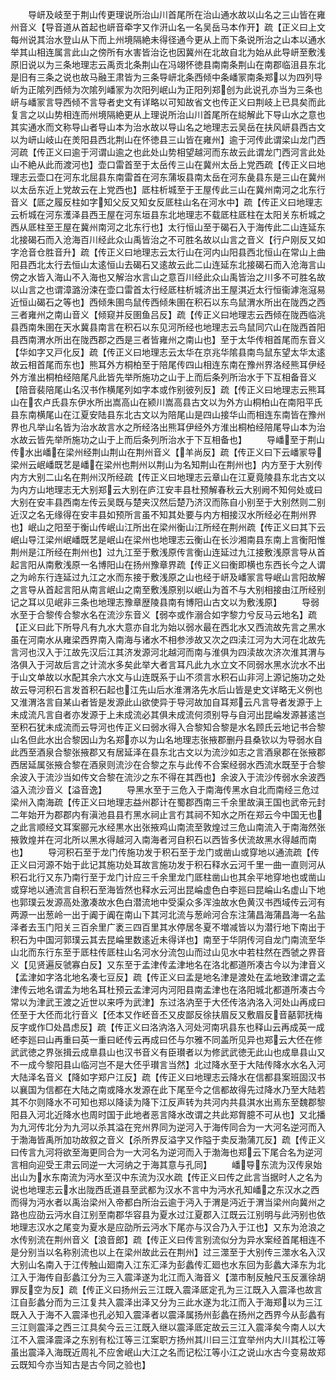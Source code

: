 <!-- { "loadSidebar": true } -->
　　导岍及岐至于荆山传更理说所治山川首尾所在治山通水故以山名之三山皆在雍州音义【导音道从首起也岍音牵字又作汧山名一名吴岳马本作开】疏【正义曰上文每州说其治水登山从下而上州境隔絶未得径通今更从上而下条说所治之山本以通水举其山相连属言此山之傍所有水害皆治讫也因冀州在北故自北为始从此导岍至敷浅原旧说以为三条地理志云禹贡北条荆山在冯翊怀徳县南南条荆山在南郡临沮县东北是旧有三条之说也故马融王肃皆为三条导岍北条西倾中条嶓冡南条郑以为四列导岓为正隂列西倾为次隂列嶓冡为次阳列岷山为正阳列郑创为此说孔亦当为三条也岍与嶓冡言导西倾不言导者史文有详略以可知故省文也传正义曰荆岐上已具矣而此复言之以山势相连而州境隔絶更从上理说所治山川首尾所在縂解此下导山水之意也其实通水而文称导山者导山本为治水故以导山名之地理志云吴岳在扶风岍县西古文以为岍山岐山在羙阳县西北荆山在怀徳县三山皆在雍州】逾于河传此谓梁山龙门西河疏【传正义曰逾于河谓山逾之也此处山势相望越河而东故云此谓龙门西河言此处山不絶从此而渡河也】壶口雷首至于太岳传三山在冀州太岳上党西疏【传正义曰地理志云壶口在河东北屈县东南雷首在河东蒲坂县南太岳在河东彘县东是三山在冀州以太岳东近上党故云在上党西也】厎柱析城至于王屋传此三山在冀州南河之北东行音义【厎之履反柱如字知父反又知女反厎柱山名在河水中】疏【传正义曰地理志云析城在河东濩泽县西王屋在河东垣县东北地理志不载厎柱厎柱在太阳关东析城之西从厎柱至王屋在冀州南河之北东行也】太行恒山至于碣石入于海传此二山连延东北接碣石而入沧海百川经此众山禹皆治之不可胜名故以山言之音义【行户刚反又如字沧音仓胜音升】疏【传正义曰地理志云太行山在河内山阳县西北恒山在常山上曲阳县西北太行去恒山太逺恒山去碣石又逺故云此二山连延东北接碣石而入沧海言山傍之水皆入海山不入海也又解治水言山之意百川经此众山禹皆治之川多不可胜名故以山言之也谓漳潞汾涑在壶口雷首太行经厎柱析城济出王屋淇近太行恒衞滹沲滱易近恒山碣石之等也】西倾朱圉鸟鼠传西倾朱圉在积石以东鸟鼠渭水所出在陇西之西三者雍州之南山音义【倾窥并反圉鱼吕反】疏【传正义曰地理志云西倾在陇西临洮县西南朱圉在天水冀县南言在积石以东见河所经也地理志云鸟鼠同穴山在陇西首阳县西南渭水所出在陇西郡之西是三者皆雍州之南山也】至于太华传相首尾而东音义【华如字又戸化反】疏【传正义曰地理志云太华在京兆华隂县南鸟鼠东望太华太逺故云相首尾而东也】熊耳外方桐柏至于陪尾传四山相连东南在豫州界洛经熊耳伊经外方淮出桐柏经陪尾凡此皆先举所施功之山于上而后条列所治水于下互相备音义【陪音裴陪尾山名汉书作横尾列如字本或作别彼列反】疏【传正义曰地理志云熊耳山在农卢氏县东伊水所出嵩高山在颍川嵩高县古文以为外方山桐柏山在南阳平氏县东南横尾山在江夏安陆县东北古文以为陪尾山是四山接华山而相连东南皆在豫州界也凡举山名皆为治水故言水之所经洛出熊耳伊经外方淮出桐柏经陪尾导山本为治水故云皆先举所施功之山于上而后条列所治水于下互相备也】
　　导嶓至于荆山传水出嶓在梁州经荆山荆山在荆州音义【羊尚反】疏【传正义曰下云嶓冡导梁州云岷嶓既艺是嶓在梁州也荆州以荆山为名知荆山在荆州也】内方至于大别传内方大别二山名在荆州汉所经疏【传正义曰地理志云章山在江夏竟陵县东北古文以为内方山地理志无大别郑云大别在庐江安丰县杜预解春秋云大别阙不知何处或曰大别在安丰县西南左传云吴既与楚夹汉然后楚乃济汉而陈自小别至于大别然则二别近汉之名无缘得在安丰县如预所言虽不知其处要与内方相接汉水所经必在荆州界也】岷山之阳至于衡山传岷山江所出在梁州衡山江所经在荆州疏【传正义曰其下云岷山导江梁州岷嶓既艺是岷山在梁州也地理志云衡山在长沙湘南县东南上言衡阳惟荆州是江所经在荆州也】过九江至于敷浅原传言衡山连延过九江接敷浅原言导从首起言阳从南敷浅原一名博阳山在扬州豫章界疏【传正义曰衡即横也东西长今之人谓之为岭东行连延过九江之水而东接于敷浅原之山也经于岍及嶓冡言导岷山言阳故解之言导从首起言阳从南言岷山之南至敷浅原别以岷山为首不与大别相接由江所经别记之耳以见岷非三条也地理志豫章歴陵县南有博阳山古文以为敷浅原】
　　导弱水至于合黎传合黎水名在流沙东音义【弱夲或作溺合如字黎力兮反马云地名】疏【正义曰此下所导凡有九水大意亦自北为始以弱水最在西北水又西流故先言之黑水虽在河南水从雍梁西界南入南海与诸水不相参渉故又次之四渎江河为大河在北故先言河也汉入于江故先汉后江其济发源河北越河而南与淮俱为四渎故次济次淮其渭与洛俱入于河故后言之计流水多矣此举大者言耳凡此九水立文不同弱水黑水沇水不出于山文单故以水配其余六水文与山连既系于山不须言水积石山非河上源记施功之处故云导河积石言发首积石起也江先山后水淮渭洛先水后山皆是史文详略无义例也又淮渭洛言自某山者皆是发源此山欲使异于导河故加自耳郑云凡言导者发源于上未成流凡言自者亦发源于上未成流必其俱未成流何须别导与自河出昆崘发源甚逺岂至积石犹未成流而云导河也传正义曰弱水得入合黎知合黎是水名顾氏云地记书合黎山名但此水出合黎因山为名郑亦以为山名地理志张掖郡删丹县桑钦以为导弱水自此西至酒泉合黎张掖郡又有居延泽在县东北古文以为流沙如志之言酒泉郡在张掖郡西居延属张掖合黎在酒泉则流沙在合黎之东与此传不合案经弱水西流水既至于合黎余波入于流沙当如传文合黎在流沙之东不得在其西也】余波入于流沙传弱水余波西溢入流沙音义【溢音逸】
　　导黑水至于三危入于南海传黑水自北而南经三危过梁州入南海疏【传正义曰地理志益州郡计在蜀郡西南三千余里故滇王国也武帝元封二年始开为郡郡内有滇池县县冇黑水祠止言冇其祠不知水之所在郑云今中国无也之此言顺经文耳案郦元水经黒水出张掖鸡山南流至敦煌过三危山南流入于南海然张掖敦煌并在河北所以黑水得越河入南海者河自积石以西皆多伏流故黑水得越而南也】
　　导河积石至于龙门传施功发于积石至于龙门或凿山或穿地以通流疏【传正义曰河源不始于此记其施功处耳故言施功发于积石释水云河千里一曲一直则河从积石北行又东乃南行至于龙门计应三千余里龙门厎柱凿山也其余平地穿地也或凿山或穿地以通流言自积石至海皆然也释水云河出昆崘虚色白李廵曰昆崘山名虚山下地也郭璞云发源高处激凑故水色白潜流地中受渠众多浑浊故水色黄汉书西域传云河有两源一出葱岭一出于阗于阗在南山下其河北流与葱岭河合东注蒲昌海蒲昌海一名盐泽者去玉门阳关三百余里广袤三四百里其水停居冬夏不増减皆以为潜行地下南出于积石为中国河郭璞云其去昆崘里数逺近未得详也】南至于华阴传河自龙门南流至华山北而东行东至于厎柱传厎柱山名河水分流包山而过山见水中若柱然在西虢之界音义【见贤遍反虢寡白反】又东至于孟津传孟津地名在洛北都道所凑古今以为津音义【孟津如字洛北地名凑七豆反】疏【传正义曰孟是地名津是渡处在孟地致津谓之孟津传云地名谓孟为地名耳杜预云孟津河内河阳县南孟津也在洛阳城北都道所凑古今常以为津武王渡之近世以来呼为武津】东过洛汭至于大伾传洛汭洛入河处山再成曰伾至于大伾而北行音义【伾本又作岯音丕又皮鄙反徐扶眉反又敷眉反音嚭郭抚梅反字或作□处昌虑反】疏【传正义曰洛汭洛入河处河南巩县东也释山云再成英一成岯李廵曰山再重曰英一重曰岯传云再成曰伾与尔雅不同盖所见异也郑云大伾在修武武徳之界张揖云成臯县山也汉书音义有臣瓉者以为修武武徳无此山也成臯县山又不一成今黎阳县山临河岂不是大伾乎瓉言当然】北过降水至于大陆传降水水名入河大陆泽名音义【降如字郑户江反】疏【传正义曰地理志云降水在信都县案班固汉书以襄国为信都在大陆之南或降水发源在此下尾至今之信都故得先过降水乃至大陆若其不尔则降水不可知也郑以降读为降下江反声转为共河内共县淇水出焉东至魏郡黎阳县入河北近降水也周时国于此地者恶言降水改谓之共此郑胷臆不可从也】又北播为九河传北分为九河以杀其溢在兖州界同为逆河入于海传同合为一大河名逆河而入于渤海皆禹所加功故叙之音义【杀所界反溢字又作隘于卖反渤蒲兀反】疏【传正义曰传言九河将欲至海更同合为一大河名为逆河而入于渤海也郑云下尾合名为逆河言相向迎受王肃云同逆一大河纳之于海其意与孔同】
　　嶓导东流为汉传泉始出山为水东南流为沔水至汉中东流为汉水疏【传正义曰传之此言当据时人之名为说也地理志云水出陇西氐道县至武都为汉水不言中为沔水孔知嶓之东汉水之西而得为沔水者以禹治梁州入帝都白所治云逾于沔入于渭是沔近于渭当梁州向冀州之路也应劭云沔水自江别至南郡华容县为夏水过江夏郡入江既云江别明与此沔别也依地理志汉水之尾变为夏水是应劭所云沔水下尾亦与汉合乃入于江也】又东为沧浪之水传别流在荆州音义【浪音郎】疏【传正义曰传言别流似分为异水案经首尾相连不是分别当以名称别流也以上在梁州故此云在荆州】过三澨至于大别传三澨水名入汉大别山名南入于江传触山廻南入江东汇泽为彭蠡传汇廻也水东回为彭蠡大泽东为北江入于海传自彭蠡江分为三入震泽遂为北江而入海音义【澨市制反触尺玉反滙徐胡罪反空为反】疏【传正义曰扬州云三江既入震泽厎定孔为三江既入入震泽也故言江自彭蠡分而为三江复共入震泽出泽又分为三此水遂为北江而入于海郑以为三江既入入于海不入震泽也孔必知入震泽者以震泽属扬州彭蠡在扬州之西界今从彭蠡有三江则震泽之西三江具矣今云三江既入继以震泽厎定故云三江入震泽矣今南人以大江不入震泽震泽之东别有松江等三江案职方扬州其川曰三江宜举州内大川其松江等虽出震泽入海既近周礼不应舍岷山大江之名而记松江等小江之说山水古今变易故郑云既知今亦当知古是古今同之验也】
